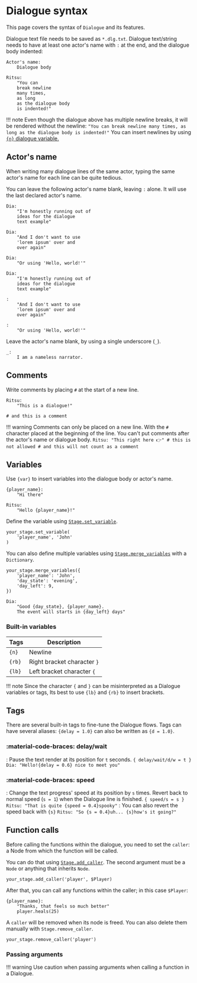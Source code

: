 # Dialogue syntax

This page covers the syntax of `Dialogue` and its features.

Dialogue text file needs to be saved as `*.dlg.txt`. Dialogue text/string needs to have at least one actor's name with `:` at the end, and the dialogue body indented:
```
Actor's name:
    Dialogue body
```

```
Ritsu:
    "You can
    break newline
    many times,
    as long
    as the dialogue body
    is indented!"
```

!!! note
    Even though the dialogue above has multiple newline breaks, it will be rendered without the newline:
    ```
    "You can break newline many times, as long as the dialogue body is indented!"
    ```
    You can insert newlines by using [`{n}` dialogue variable.](#built-in-variables)

## Actor's name

When writing many dialogue lines of the same actor, typing the same actor's name for each line can be quite tedious.

You can leave the following actor's name blank, leaving `:` alone. It will use the last declared actor's name.

<div class="grid" markdown>

```
Dia:
    "I'm honestly running out of
    ideas for the dialogue
    text example"

Dia:
    "And I don't want to use
    'lorem ipsum' over and
    over again"

Dia:
    "Or using 'Hello, world!'"
```

```
Dia:
    "I'm honestly running out of
    ideas for the dialogue
    text example"

:
    "And I don't want to use
    'lorem ipsum' over and
    over again"

:
    "Or using 'Hello, world!'"
```

</div>

Leave the actor's name blank, by using a single underscore (`_`).

```
_:
    I am a nameless narrator.
```

## Comments

Write comments by placing `#` at the start of a new line.
```
Ritsu:
    "This is a dialogue!"

# and this is a comment
```

!!! warning
    Comments can only be placed on a new line. With the `#` character placed at the beginning of the line. You can't put comments after the actor's name or dialogue body.
    ```
    Ritsu:
        "This right here 👉" # this is not allowed
        # and this will not count as a comment
    ```

## Variables

Use `{var}` to insert variables into the dialogue body or actor's name.

```
{player_name}:
    "Hi there"

Ritsu:
    "Hello {player_name}!"
```

Define the variable using [`Stage.set_variable`]("../../stage/references/methods#set_variable").

```gdscript
your_stage.set_variable(
    'player_name', 'John'
)
```

You can also define multiple variables using [`Stage.merge_variables`]("../../stage/references/methods#merge_variables") with a `Dictionary`.

```gdscript
your_stage.merge_variables({
    'player_name': 'John',
    'day_state': 'evening',
    'day_left': 9,
})
```
```
Dia:
    "Good {day_state}, {player_name}.
    The event will starts in {day_left} days"
```

### Built-in variables

| Tags    | Description         |
| ------- | ------------------- |
| `{n}` | Newline|
| `{rb}` | Right bracket character `}`|
| `{lb}` | Left bracket character `{`|

!!! note
    Since the character `{` and `}` can be misinterpreted as a Dialogue variables or tags, Its best to use `{lb}` and `{rb}` to insert brackets.

## Tags

There are several built-in tags to fine-tune the Dialogue flows. Tags can have several aliases: `{delay = 1.0}` can also be written as `{d = 1.0}`.

### :material-code-braces: delay/wait

:   Pause the text render at its position for `t` seconds.
    ```
    { delay/wait/d/w = t }
    ```
    ```
    Dia:
        "Hello!{delay = 0.6} nice to meet you"
    ```

### :material-code-braces: speed

:   Change the text progress' speed at its position by `s` times. Revert back to normal speed (`s = 1`) when the Dialogue line is finished.
    ```
    { speed/s = s }
    ```
    ```
    Ritsu:
        "That is quite {speed = 0.4}spooky"
    ```
:   You can also revert the speed back with `{s}`
    ```
    Ritsu:
        "So {s = 0.4}uh... {s}how's it going?"
    ```

## Function calls

Before calling the functions within the dialogue, you need to set the `caller`: a Node from which the function will be called.

You can do that using [`Stage.add_caller`]("../../stage/references/methods#add_caller"). The second argument must be a `Node` or anything that inherits `Node`.

```gdscript
your_stage.add_caller('player', $Player)
```

After that, you can call any functions within the caller; in this case `$Player`:
```
{player_name}:
    "Thanks, that feels so much better"
    player.heals(25)
```

A `caller` will be removed when its node is freed. You can also delete them manually with `Stage.remove_caller`.

```gdscript
your_stage.remove_caller('player')
```

### Passing arguments

!!! warning
    Use caution when passing arguments when calling a function in a Dialogue.